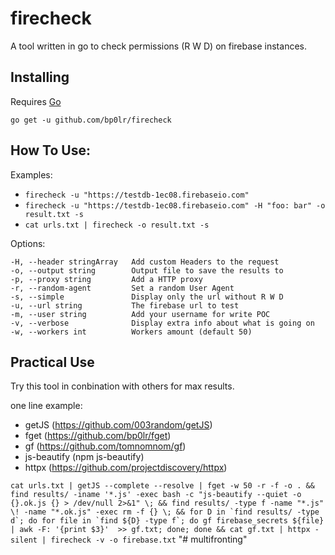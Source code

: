 # firecheck

A tool written in go to check permissions (R W D) on firebase instances.

## Installing

Requires [Go](https://golang.org/dl/)

`go get -u github.com/bp0lr/firecheck`

## How To Use:

Examples: 
- `firecheck -u "https://testdb-1ec08.firebaseio.com"`
- `firecheck -u "https://testdb-1ec08.firebaseio.com" -H "foo: bar" -o result.txt -s`
- `cat urls.txt | firecheck -o result.txt -s`

Options:
```
-H, --header stringArray   Add custom Headers to the request
-o, --output string        Output file to save the results to
-p, --proxy string         Add a HTTP proxy
-r, --random-agent         Set a random User Agent
-s, --simple               Display only the url without R W D
-u, --url string           The firebase url to test
-m, --user string          Add your username for write POC
-v, --verbose              Display extra info about what is going on
-w, --workers int          Workers amount (default 50)
```

## Practical Use

Try this tool in conbination with others for max results.

one line example:
  - getJS (https://github.com/003random/getJS)
  - fget (https://github.com/bp0lr/fget)
  - gf (https://github.com/tomnomnom/gf)
  - js-beautify (npm js-beautify)
  - httpx (https://github.com/projectdiscovery/httpx)

```cat urls.txt | getJS --complete --resolve | fget -w 50 -r -f -o . && find results/ -iname '*.js' -exec bash -c "js-beautify --quiet -o {}.ok.js {} > /dev/null 2>&1" \; && find results/ -type f -name "*.js" \! -name "*.ok.js" -exec rm -f {} \; && for D in `find results/ -type d`; do for file in `find ${D} -type f`; do gf firebase_secrets ${file} | awk -F: '{print $3}'  >> gf.txt; done; done && cat gf.txt | httpx -silent | firecheck -v -o firebase.txt```
"# multifronting" 

